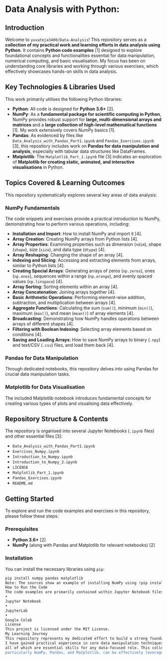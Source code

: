 # Data Analysis with Python:

## Introduction

Welcome to `yuvateja3400/Data-Analysis`! This repository serves as a **collection of my practical work and learning efforts in data analysis using Python**. It contains **Python code examples** [1] designed to explore foundational concepts and functionalities essential for data manipulation, numerical computing, and basic visualisation. My focus has been on understanding core libraries and working through various exercises, which effectively showcases hands-on skills in data analysis.

## Key Technologies & Libraries Used

This work primarily utilises the following Python libraries:

*   **Python**: All code is designed for **Python 3.6+** [2].
*   **NumPy**: As a **fundamental package for scientific computing in Python**, NumPy provides robust support for **large, multi-dimensional arrays and matrices** and a **large collection of high-level mathematical functions** [1]. My work extensively covers NumPy basics [1].
*   **Pandas**: As evidenced by files like `Data_Analysis_with_Pandas_Part1.ipynb` and `Pandas_Exercises.ipynb` [3], this repository includes work on **Pandas for data manipulation and analysis**, especially with tabular data structures like DataFrames.
*   **Matplotlib**: The `Matplotlib_Part_1.ipynb` file [3] indicates an exploration of **Matplotlib for creating static, animated, and interactive visualisations** in Python.

## Topics Covered & Learning Outcomes

This repository systematically explores several key areas of data analysis:

### **NumPy Fundamentals**

The code snippets and exercises provide a practical introduction to NumPy, demonstrating how to perform various operations, including:

*   **Installation and Import**: How to install NumPy and import it [4].
*   **Array Creation**: Creating NumPy arrays from Python lists [4].
*   **Array Properties**: Examining properties such as dimension (`ndim`), shape (`shape`), size (`size`), and data type (`dtype`) [4].
*   **Array Reshaping**: Changing the shape of an array [4].
*   **Indexing and Slicing**: Accessing and extracting elements from arrays, similar to Python lists [4].
*   **Creating Special Arrays**: Generating arrays of zeros (`np.zeros`), ones (`np.ones`), sequences within a range (`np.arange`), and evenly spaced values (`np.linspace`) [4].
*   **Array Sorting**: Sorting elements within an array [4].
*   **Array Concatenation**: Joining arrays together [4].
*   **Basic Arithmetic Operations**: Performing element-wise addition, subtraction, and multiplication between arrays [4].
*   **Aggregate Functions**: Calculating the sum (`sum()`), minimum (`min()`), maximum (`max()`), and mean (`mean()`) of array elements [4].
*   **Broadcasting**: Demonstrating how NumPy handles operations between arrays of different shapes [4].
*   **Filtering with Boolean Indexing**: Selecting array elements based on conditions [4].
*   **Saving and Loading Arrays**: How to save NumPy arrays to binary (`.npy`) and text/CSV (`.csv`) files, and load them back [4].

### **Pandas for Data Manipulation**

Through dedicated notebooks, this repository delves into using Pandas for crucial data manipulation tasks.

### **Matplotlib for Data Visualisation**

The included Matplotlib notebook introduces fundamental concepts for creating various types of plots and visualising data effectively.

## Repository Structure & Contents

The repository is organised into several Jupyter Notebooks (`.ipynb` files) and other essential files [3]:

*   `Data_Analysis_with_Pandas_Part1.ipynb`
*   `Exercises_Numpy.ipynb`
*   `Introduction_to_Numpy.ipynb`
*   `Introduction_to_Numpy_2.ipynb`
*   `LICENSE`
*   `Matplotlib_Part_1.ipynb`
*   `Pandas_Exercises.ipynb`
*   `README.md`

## Getting Started

To explore and run the code examples and exercises in this repository, please follow these steps:

### **Prerequisites**

*   **Python 3.6+** [2]
*   **NumPy** (along with Pandas and Matplotlib for relevant notebooks) [2]

### **Installation**

You can install the necessary libraries using `pip`:

```bash
pip install numpy pandas matplotlib
Note: The sources show an example of installing NumPy using !pip install numpy, which is commonly used in environments like Google Colab or Jupyter notebooks for direct execution.
How to Run the Code
The code examples are primarily contained within Jupyter Notebook files (.ipynb). You can open and execute these notebooks cell by cell using:
•
Jupyter Notebook
•
JupyterLab
•
Google Colab
License
This project is licensed under the MIT License.
My Learning Journey
This repository represents my dedicated effort to build a strong foundation in data analysis using Python. Through these exercises and hands-on coding,
I have gained practical experience in core data manipulation techniques, numerical operations, and fundamental data visualisation,
all of which are essential skills for any data-focused role. This collection of my work allowed me to solidify my understanding of how Python's powerful ecosystem,
particularly NumPy, Pandas, and Matplotlib, can be effectively leveraged for data exploration and analysis.
